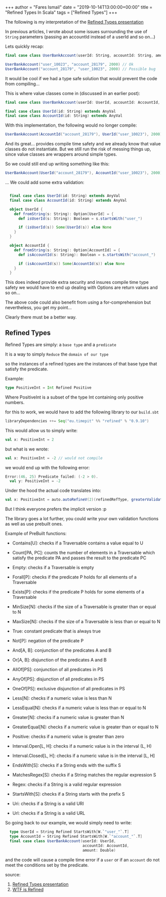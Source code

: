 +++
author = "Fares Ismail"
date = "2019-10-14T13:00:00+00:00"
title = "Refined Types In Scala"
tags = ["Refined Types"]
+++

The following is my interpretation of the [Refined Types presentation](http://fthomas.github.io/talks/2016-05-04-refined/)

In previous articles, I wrote about some issues surrounding the use of `String` parameters (passing an accountId instead of a userId and so on...)

Lets quickly recap:

``` scala
final case class UserBankAccount(userId: String, accountId: String, amount: Double)

UserBankAccount("user_10023", "account_28179", 2000) // Ok
UserBankAccount("account_28179", "user_10023", 2000) // Possible bug
```

It would be cool if we had a type safe solution that would prevent the code from compiling...

This is where value classes come in (discussed in an earlier post):

```scala
final case class UserBankAccount(userId: UserId, accountId: AccountId, amount: Double)

final case class UserId(id: String) extends AnyVal
final case class AccountId(id: String) extends AnyVal
```

With this implementation, the following would no longer compile:

```scala
UserBankAccount(AccountId("account_28179"), UserId("user_10023"), 2000)
```

And its great... provides compile time safety and we already know that value classes do not instantiate.
But we still run the risk of messing things up, since value classes are wrappers around simple types.

So we could still end up writing something like this:

```scala
UserBankAccount(UserId("account_28179"), AccountId("user_10023"), 2000)
```

... We could add some extra validation:

```scala

  final case class UserId(id: String) extends AnyVal
  final case class AccountId(id: String) extends AnyVal

  object UserId {
    def fromString(s: String): Option[UserId] = {
      def isUserId(s: String): Boolean = s.startsWith("user_")

      if (isUserId(s)) Some(UserId(s)) else None
    }
  }

  object AccountId {
    def fromString(s: String): Option[AccountId] = {
      def isAccountId(s: String): Boolean = s.startsWith("account_")

      if (isAccountId(s)) Some(AccountId(s)) else None
    }
  }

```

This does indeed provide extra security and insures compile time type safety we would have to end up dealing with Options are return values and so on...

The above code could also benefit from using a for-comprehension but nevertheless, you get my point...

Clearly there must be a better way.

## Refined Types

Refined Types are simply:
a `base type` and a `predicate`

It is a way to simply `Reduce` the `domain of our type`

so the instances of a refined types are the instances of that base type that satisfy the predicate.

Example:

```scala
type PositiveInt = Int Refined Positive
```

Where PositiveInt is a subset of the type Int containing only positive numbers.

for this to work, we would have to add the following library to our `build.sbt`

```scala
libraryDependencies ++= Seq("eu.timepit" %% "refined" % "0.9.10")
```

This would allow us to simply write:

```scala
val x: PositiveInt = 2
```

but what is we wrote:

```scala
val x: PositiveInt = -2 // would not compile
```

we would end up with the following error:

```scala
Error:(46, 25) Predicate failed: (-2 > 0).
  val y: PositiveInt = -2
```

Under the hood the actual code translates into:

```scala
val x: PositiveInt = auto.autoRefineV(2)(refinedRefType, greaterValidate(natWitnessAs(witness0, toInt0, IntIsIntegral), IntIsIntegral))
```

But I think everyone prefers the implicit version :p

The library goes a lot further, you could write your own validation functions as well as use prebuilt ones.

Example of PreBuilt functions:

* Contains[U]: checks if a Traversable contains a value equal to U
* Count[PA, PC]: counts the number of elements in a Traversable which satisfy the predicate PA and passes the result to the predicate PC
* Empty: checks if a Traversable is empty
* Forall[P]: checks if the predicate P holds for all elements of a Traversable
* Exists[P]: checks if the predicate P holds for some elements of a Traversable
* MinSize[N]: checks if the size of a Traversable is greater than or equal to N
* MaxSize[N]: checks if the size of a Traversable is less than or equal to N

* True: constant predicate that is always true
* Not[P]: negation of the predicate P
* And[A, B]: conjunction of the predicates A and B
* Or[A, B]: disjunction of the predicates A and B
* AllOf[PS]: conjunction of all predicates in PS
* AnyOf[PS]: disjunction of all predicates in PS
* OneOf[PS]: exclusive disjunction of all predicates in PS

* Less[N]: checks if a numeric value is less than N
* LessEqual[N]: checks if a numeric value is less than or equal to N
* Greater[N]: checks if a numeric value is greater than N
* GreaterEqual[N]: checks if a numeric value is greater than or equal to N
* Positive: checks if a numeric value is greater than zero
* Interval.Open[L, H]: checks if a numeric value is in the interval (L, H)
* Interval.Closed[L, H]: checks if a numeric value is in the interval [L, H]

* EndsWith[S]: checks if a String ends with the suffix S
* MatchesRegex[S]: checks if a String matches the regular expression S
* Regex: checks if a String is a valid regular expression
* StartsWith[S]: checks if a String starts with the prefix S
* Uri: checks if a String is a valid URI
* Url: checks if a String is a valid URL

So going back to our example, we would simply need to write:

```scala
  type UserId = String Refined StartsWith[W.`"user_"`.T]
  type AccountId = String Refined StartsWith[W.`"account_"`.T]
  final case class UserBankAccount(userId: UserId,
                                   accountId: AccountId,
                                   amount: Double)
```

and the code will cause a compile time error if a `user` or if an `account` do not meet the conditions set by the predicate.

source:

1. [Refined Types presentation](http://fthomas.github.io/talks/2016-05-04-refined/#1)
2. [WTF is Refined](https://medium.com/@Methrat0n/wtf-is-refined-5008eb233194)
